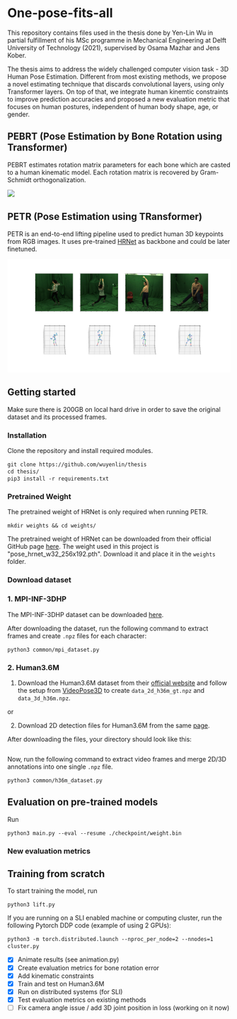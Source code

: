 # One-pose-fits-all

This repository contains files used in the thesis done by Yen-Lin Wu in partial fulfillment of his MSc programme in Mechanical Engineering at Delft University of Technology (2021), supervised by Osama Mazhar and Jens Kober. 

The thesis aims to address the widely challenged computer vision task - 3D Human Pose Estimation. 
Different from most existing methods, we propose a novel estimating technique that discards convolutional layers, using only Transformer layers.
On top of that, we integrate human kinemtic constraints to improve prediction accuracies and proposed a new evaluation metric that focuses on human postures, independent of human body shape, age, or gender.


## PEBRT (Pose Estimation by Bone Rotation using Transformer)

PEBRT estimates rotation matrix parameters for each bone which are casted to a human kinematic model.
Each rotation matrix is recovered by Gram-Schmidt orthogonalization.

![](doc/output.gif)

## PETR (Pose Estimation using TRansformer)

PETR is an end-to-end lifting pipeline used to predict human 3D keypoints from RGB images.
It uses pre-trained [HRNet](https://github.com/HRNet/HigherHRNet-Human-Pose-Estimation) as backbone and could be later finetuned.

![](doc/demo_1.png)


## Getting started

Make sure there is 200GB on local hard drive in order to save the original dataset and its processed frames.

### Installation

Clone the repository and install required modules.
```
git clone https://github.com/wuyenlin/thesis
cd thesis/
pip3 install -r requirements.txt
```

### Pretrained Weight

The pretrained weight of HRNet is only required when running PETR.
```
mkdir weights && cd weights/
```
The pretrained weight of HRNet can be downloaded from their official GitHub page [here](https://github.com/leoxiaobin/deep-high-resolution-net.pytorch). 
The weight used in this project is "pose_hrnet_w32_256x192.pth".
Download it and place it in the `weights` folder.

### Download dataset

### 1. MPI-INF-3DHP
The MPI-INF-3DHP dataset can be downloaded [here](http://gvv.mpi-inf.mpg.de/3dhp-dataset/).

After downloading the dataset, run the following command to extract frames and create `.npz` files for each character:
```
python3 common/mpi_dataset.py
```

### 2. Human3.6M
1. Download the Human3.6M dataset from their [official website](vision.imar.ro/human3.6m/) and follow the setup from [VideoPose3D](https://github.com/facebookresearch/VideoPose3D/blob/master/DATASETS.md) to create `data_2d_h36m_gt.npz` and `data_3d_h36m.npz`.

or

2. Download 2D detection files for Human3.6M from the same [page](https://github.com/facebookresearch/VideoPose3D/blob/master/DATASETS.md).

After downloading the files, your directory should look like this:
```
```
Now, run the following command to extract video frames and merge 2D/3D annotations into one single `.npz` file.
```
python3 common/h36m_dataset.py
```

## Evaluation on pre-trained models
Run 
```
python3 main.py --eval --resume ./checkpoint/weight.bin
```


### New evaluation metrics


## Training from scratch
To start training the model, run
```
python3 lift.py
```

If you are running on a SLI enabled machine or computing cluster, run the following Pytorch DDP code (example of using 2 GPUs):
```
python3 -m torch.distributed.launch --nproc_per_node=2 --nnodes=1 cluster.py
```


- [x] Animate results (see animation.py)
- [x] Create evaluation metrics for bone rotation error
- [x] Add kinematic constraints
- [x] Train and test on Human3.6M
- [x] Run on distributed systems (for SLI)
- [x] Test evaluation metrics on existing methods
- [ ] Fix camera angle issue / add 3D joint position in loss (working on it now)
